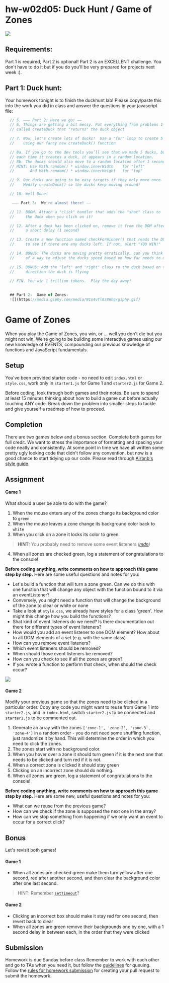 
# hw-w02d05: Duck Hunt / Game of Zones
![](https://media.giphy.com/media/k7UpjV0TawvlK/giphy.gif)

## Requirements:
Part 1 is required, Part 2 is optional!  Part 2 is an EXCELLENT challenge.  You don't have to do it but if you do you'll be very prepared for projects next week :).

## Part 1:  Duck hunt:

Your homework tonight is to finish the duckhunt lab!  Please copy/paste this into the work you did in class and answer the questions in your javascript file:
```javascript
  // 5. ——— Part 2: Here we go! —— 
  // 6. Things are getting a bit messy. Put everything from problems 1-4 in a new function 
  // called createDuck that "returns" the duck object

  // 7. Now, let's create lots of ducks!  Use a "for" loop to create 5 ducks
  //    using our fancy new createDuck() function

  // 8a. If you go to the dev tools you’ll see that we made 5 ducks, but they are all in the same place! Modify createDuck so 
  // each time it creates a duck, it appears in a random location. 
  // 8b. The ducks should also move to a random location after 1 second
  // HINT: Use Math.random() * window.innerWidth    for "left"
  //       And Math.random() * window.innerHeight   for "top"

  // 9. Our ducks are going to be easy targets if they only move once.
  //    Modify createDuck() so the ducks keep moving around!

  // 10. Well Done!  

   ——— Part 3:  We're almost there! —— 

  // 11. BOOM. Attach a "click" handler that adds the "shot" class to
  //     the duck when you click on it!

  // 12. After a duck has been clicked on, remove it from the DOM after
  //     a short delay (1 second)

  // 13. Create a new function named checkForWinner() that reads the DOM
  //     to see if there are any ducks left. If not, alert "YOU WIN!"

  // 14. BONUS: The ducks are moving pretty erratically, can you think
  //     of a way to adjust the ducks speed based on how far needs to move?

  // 15. BONUS: Add the "left" and "right" class to the duck based on the
  //     direction the duck is flying

  // FIN. You win 1 trillion tokens.  Play the day away!
  
  
  ## Part 2:  Game of Zones:
  ![](https://media.giphy.com/media/N1o4vTl8z86hq/giphy.gif)
```

# Game of Zones

When you play the Game of Zones, you win, or ... well you don't die but you might not win. We're going to be building some interactive games using our new knowledge of EVENTS, compounding our previous knowledge of functions and JavaScript fundamentals.

## Setup

You've been provided starter code - no need to edit `index.html` or `style.css`, work only in `starter1.js` for Game 1 and `starter2.js` for Game 2.

Before coding, look through both games and their notes. Be sure to spend at least 15 minutes thinking about how to build a game out before actually touching ANY code. Break down the problem into smaller steps to tackle and give yourself a roadmap of how to proceed.

## Completion

There are two games below and a bonus section. Complete both games for full credit. We want to stress the importance of formatting and spacing your code neatly and consistently. At some point in time we have all written some pretty ugly looking code that didn't follow any convention, but now is a good chance to start tidying up our code. Please read through [Airbnb's style guide](https://github.com/airbnb/javascript).

## Assignment

#### Game 1

What should a user be able to do with the game?

1. When the mouse enters any of the zones change its background color to `green`
2. When the mouse leaves a zone change its background color back to `white`
3. When you click on a zone it locks its color to green.
> **HINT:** You probably need to remove some event listeners _([mdn](https://developer.mozilla.org/en-US/docs/Web/API/EventTarget/removeEventListener))_
4. When all zones are checked green, log a statement of congratulations to the console!

**Before coding anything, write comments on how to approach this game step by step.** Here are some useful questions and notes for you:

- Let's build a function that will turn a zone green. Can we do this with one function that will change any object with the function bound to it via an eventListener?
- Conversely, you might need a function that will change the background of the zone to clear or white or none
- Take a look at `style.css`, we already have styles for a class 'green'. How might this change how you build the functions?
- Shat kind of event listeners do we need? Is there documentation out there for different types of event listeners?
- How would you add an event listener to one DOM element? How about to all DOM elements of a set (e.g. with the same class)
- How can you remove event listeners?
- Which event listeners should be removed?
- When should those event listeners be removed?
- How can you check to see if all the zones are green?
- If you wrote a function to perform that check, when should the check occur?

![](https://i.imgur.com/BvvVElS.png)

#### Game 2

Modify your previous game so that the zones need to be clicked in a particular order. Copy any code you might want to reuse from Game 1 into `starter2.js`, and in `index.html`, switch `starter2.js` to be connected and `starter1.js` to be commented out.

1. Generate an array with the zones `['zone-1', 'zone-2', 'zone-3', 'zone-4']` in a random order - you do not need some shuffling function, just randomize it by hand. This will determine the order in which you need to click the zones.
2. The zones start with no background color.
3. When you hover over a zone it should turn green if it is the next one that needs to be clicked and turn red if it is not.
4. When a correct zone is clicked it should stay green
5. Clicking on an incorrect zone should do nothing.
6. When all zones are green, log a statement of congratulations to the console!

**Before coding anything, write comments on how to approach this game step by step.** Here are some new, useful questions and notes for you:

- What can we reuse from the previous game?
- How can we check if the zone is supposed the next one in the array?
- How can we stop something from happening if we only want an event to occur for a correct click?

## Bonus

Let's revisit both games!

#### Game 1

- When all zones are checked green make them turn yellow after one second, red after another second, and then clear the background color after one last second.
> HINT: Remember [`setTimeout`](https://developer.mozilla.org/en-US/docs/Web/API/WindowTimers/setInterval)?

#### Game 2

- Clicking an incorrect box should make it stay red for one second, then revert back to clear
- When all zones are green remove their backgrounds one by one, with a 1 second delay in between each, in the order that they were clicked

## Submission

Homework is due Sunday before class Remember to work with each other and go to TAs when you need it, but follow the [guidelines](https://git.generalassemb.ly/wdi-nyc-8-28/Course-Information/blob/master/how-to-queue-with-TAs.md) for queuing. Follow the [rules for homework submission](https://git.generalassemb.ly/wdi-nyc-8-28/Course-Information/blob/master/homework.md) for creating your pull request to submit the homework.

